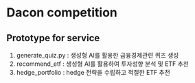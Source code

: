 # Dacon competition
## Prototype for service
1. generate_quiz.py : 생성형 AI를 활용한 금융경제관련 퀴즈 생성
2. recommend_etf : 생성형 AI를 활용하여 투자성향 분석 및 ETF 추천
3. hedge_portfolio : hedge 전략을 수립하고 적절한 ETF 추천
